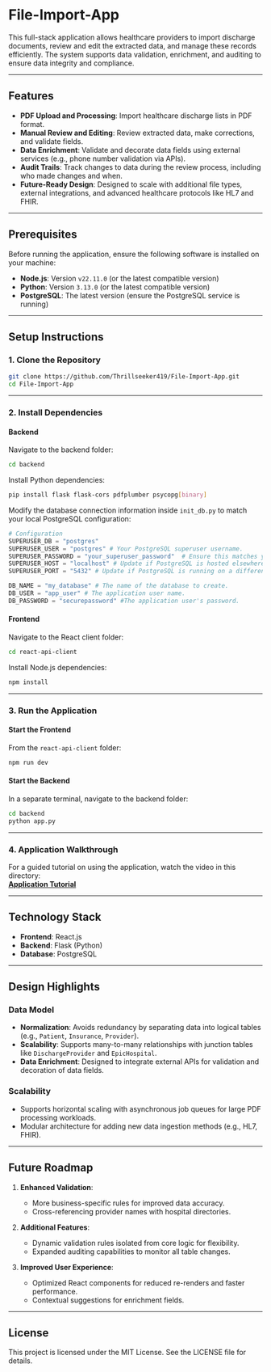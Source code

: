 # **File-Import-App**

This full-stack application allows healthcare providers to import discharge documents, review and edit the extracted data, and manage these records efficiently. The system supports data validation, enrichment, and auditing to ensure data integrity and compliance.

---

## **Features**

- **PDF Upload and Processing**: Import healthcare discharge lists in PDF format.
- **Manual Review and Editing**: Review extracted data, make corrections, and validate fields.
- **Data Enrichment**: Validate and decorate data fields using external services (e.g., phone number validation via APIs).
- **Audit Trails**: Track changes to data during the review process, including who made changes and when.
- **Future-Ready Design**: Designed to scale with additional file types, external integrations, and advanced healthcare protocols like HL7 and FHIR.

---

## **Prerequisites**

Before running the application, ensure the following software is installed on your machine:
- **Node.js**: Version `v22.11.0` (or the latest compatible version)
- **Python**: Version `3.13.0` (or the latest compatible version)
- **PostgreSQL**: The latest version (ensure the PostgreSQL service is running)

---

## **Setup Instructions**

### **1. Clone the Repository**

```bash
git clone https://github.com/Thrillseeker419/File-Import-App.git
cd File-Import-App
```

---

### **2. Install Dependencies**

#### **Backend**
Navigate to the backend folder:
```bash
cd backend
```

Install Python dependencies:
```bash
pip install flask flask-cors pdfplumber psycopg[binary]
```

Modify the database connection information inside `init_db.py` to match your local PostgreSQL configuration:
```python
# Configuration
SUPERUSER_DB = "postgres"
SUPERUSER_USER = "postgres" # Your PostgreSQL superuser username.
SUPERUSER_PASSWORD = "your_superuser_password"  # Ensure this matches your actual password (and don't commit a real one!)
SUPERUSER_HOST = "localhost" # Update if PostgreSQL is hosted elsewhere.
SUPERUSER_PORT = "5432" # Update if PostgreSQL is running on a different port.

DB_NAME = "my_database" # The name of the database to create.
DB_USER = "app_user" # The application user name.
DB_PASSWORD = "securepassword" #The application user's password.
```

#### **Frontend**
Navigate to the React client folder:
```bash
cd react-api-client
```

Install Node.js dependencies:
```bash
npm install
```

---

### **3. Run the Application**

#### **Start the Frontend**
From the `react-api-client` folder:
```bash
npm run dev
```

#### **Start the Backend**
In a separate terminal, navigate to the backend folder:
```bash
cd backend
python app.py
```

---

### **4. Application Walkthrough**

For a guided tutorial on using the application, watch the video in this directory:  
[**Application Tutorial**](./Application-Tutorial.mkv)

---

## **Technology Stack**

- **Frontend**: React.js
- **Backend**: Flask (Python)
- **Database**: PostgreSQL

---

## **Design Highlights**

### **Data Model**
- **Normalization**: Avoids redundancy by separating data into logical tables (e.g., `Patient`, `Insurance`, `Provider`).
- **Scalability**: Supports many-to-many relationships with junction tables like `DischargeProvider` and `EpicHospital`.
- **Data Enrichment**: Designed to integrate external APIs for validation and decoration of data fields.

### **Scalability**
- Supports horizontal scaling with asynchronous job queues for large PDF processing workloads.
- Modular architecture for adding new data ingestion methods (e.g., HL7, FHIR).

---

## **Future Roadmap**

1. **Enhanced Validation**:
   - More business-specific rules for improved data accuracy.
   - Cross-referencing provider names with hospital directories.

2. **Additional Features**:
   - Dynamic validation rules isolated from core logic for flexibility.
   - Expanded auditing capabilities to monitor all table changes.

3. **Improved User Experience**:
   - Optimized React components for reduced re-renders and faster performance.
   - Contextual suggestions for enrichment fields.

---

## **License**

This project is licensed under the MIT License. See the LICENSE file for details.
